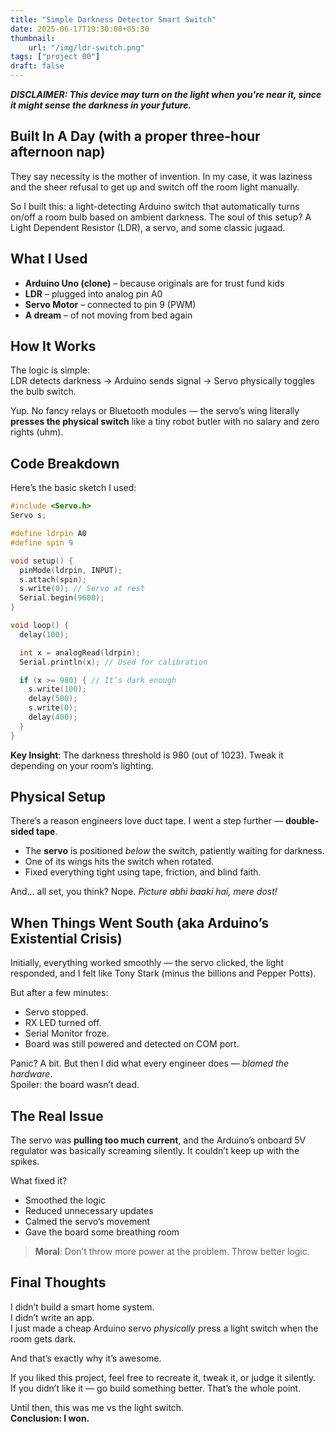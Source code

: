 ```yaml
---
title: "Simple Darkness Detector Smart Switch"
date: 2025-06-17T19:30:00+05:30
thumbnail:
    url: "/img/ldr-switch.png"
tags: ["project 00"]
draft: false
---
```


***DISCLAIMER: This device may turn on the light when you're near it, since it might sense the darkness in your future.***

## Built In A Day (with a proper three-hour afternoon nap)

They say necessity is the mother of invention. In my case, it was laziness and the sheer refusal to get up and switch off the room light manually.

So I built this: a light-detecting Arduino switch that automatically turns on/off a room bulb based on ambient darkness. The soul of this setup? A Light Dependent Resistor (LDR), a servo, and some classic jugaad.

## What I Used

- **Arduino Uno (clone)** – because originals are for trust fund kids  
- **LDR** – plugged into analog pin A0  
- **Servo Motor** – connected to pin 9 (PWM)  
- **A dream** – of not moving from bed again  

## How It Works

The logic is simple:  
LDR detects darkness → Arduino sends signal → Servo physically toggles the bulb switch.

Yup. No fancy relays or Bluetooth modules — the servo’s wing literally **presses the physical switch** like a tiny robot butler with no salary and zero rights (uhm).

## Code Breakdown

Here’s the basic sketch I used:

```cpp
#include <Servo.h>
Servo s;

#define ldrpin A0
#define spin 9

void setup() {
  pinMode(ldrpin, INPUT);
  s.attach(spin);
  s.write(0); // Servo at rest
  Serial.begin(9600);
}

void loop() {
  delay(100);

  int x = analogRead(ldrpin);
  Serial.println(x); // Used for calibration

  if (x >= 980) { // It’s dark enough
    s.write(100);
    delay(500);
    s.write(0);
    delay(400);
  }
}
```

**Key Insight**: The darkness threshold is 980 (out of 1023). Tweak it depending on your room’s lighting.

## Physical Setup

There’s a reason engineers love duct tape. I went a step further — **double-sided tape**.

- The **servo** is positioned *below* the switch, patiently waiting for darkness.  
- One of its wings hits the switch when rotated.  
- Fixed everything tight using tape, friction, and blind faith.  

And... all set, you think? Nope. *Picture abhi baaki hai, mere dost!*

## When Things Went South (aka Arduino’s Existential Crisis)

Initially, everything worked smoothly — the servo clicked, the light responded, and I felt like Tony Stark (minus the billions and Pepper Potts).

But after a few minutes:

- Servo stopped.
- RX LED turned off.
- Serial Monitor froze.
- Board was still powered and detected on COM port.

Panic? A bit. But then I did what every engineer does — *blamed the hardware*.  
Spoiler: the board wasn’t dead.

## The Real Issue

The servo was **pulling too much current**, and the Arduino’s onboard 5V regulator was basically screaming silently. It couldn’t keep up with the spikes.

What fixed it?

- Smoothed the logic  
- Reduced unnecessary updates  
- Calmed the servo’s movement  
- Gave the board some breathing room  

> **Moral**: Don’t throw more power at the problem. Throw better logic.

## Final Thoughts

I didn’t build a smart home system.  
I didn’t write an app.  
I just made a cheap Arduino servo *physically* press a light switch when the room gets dark.

And that’s exactly why it’s awesome.

If you liked this project, feel free to recreate it, tweak it, or judge it silently.  
If you didn’t like it — go build something better. That’s the whole point.

Until then, this was me vs the light switch.  
**Conclusion: I won.**
